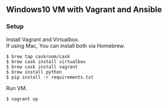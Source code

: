 Windows10 VM with Vagrant and Ansible
-------------------------------------

### Setup

Install Vagrant and Virtualbox.  
If using Mac, You can install both via Homebrew.

```
$ brew tap caskroom/cask
$ brew cask install virtualbox
$ brew cask install vagrant
$ brew install python
$ pip install -r requirements.txt
```

Run VM.

```
$ vagrant up
```
